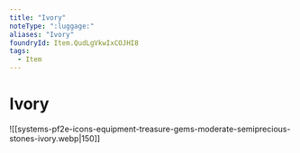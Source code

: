 ```yaml
---
title: "Ivory"
noteType: ":luggage:"
aliases: "Ivory"
foundryId: Item.QudLgVkwIxCOJHI8
tags:
  - Item
---
```


# Ivory
![[systems-pf2e-icons-equipment-treasure-gems-moderate-semiprecious-stones-ivory.webp|150]]
